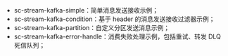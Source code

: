 * sc-stream-kafka-simple：简单消息发送接收示例；
* sc-stream-kafka-condition：基于 header 的消息发送接收过滤器示例；
* sc-stream-kafka-partition：自定义分区发送消息示例；
* sc-stream-kafka-error-handle：消费失败处理示例，包括重试、转发 DLQ 死信队列；


